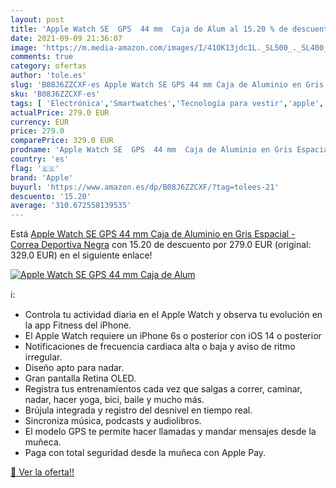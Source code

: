 ```yaml
---
layout: post
title: 'Apple Watch SE  GPS  44 mm  Caja de Alum al 15.20 % de descuento'
date: 2021-09-09 21:36:07
image: 'https://m.media-amazon.com/images/I/41OK13jdc1L._SL500_._SL400_.jpg'
comments: true
category: ofertas
author: 'tole.es'
slug: 'B08J6ZZCXF-es Apple Watch SE GPS 44 mm Caja de Aluminio en Gris Espacial...'
sku: 'B08J6ZZCXF-es'
tags: [ 'Electrónica','Smartwatches','Tecnología para vestir','apple', ]
actualPrice: 279.0 EUR
currency: EUR
price: 279.0
comparePrice: 329.0 EUR
prodname: 'Apple Watch SE  GPS  44 mm  Caja de Aluminio en Gris Espacial - Correa Deportiva Negra'
country: 'es'
flag: '🇪🇸'
brand: 'Apple'
buyurl: 'https://www.amazon.es/dp/B08J6ZZCXF/?tag=tolees-21'
descuento: '15.20'
average: '310.672558139535'
---
```


Está [Apple Watch SE  GPS  44 mm  Caja de Aluminio en Gris Espacial - Correa Deportiva Negra](https://www.amazon.es/dp/B08J6ZZCXF/?tag=tolees-21) con 15.20 de descuento por 279.0 EUR (original: 329.0 EUR) en el siguiente enlace!

[![Apple Watch SE  GPS  44 mm  Caja de Alum](https://m.media-amazon.com/images/I/41OK13jdc1L._SL500_._SL400_.jpg)](https://www.amazon.es/dp/B08J6ZZCXF/?tag=tolees-21)

ℹ️:

- Controla tu actividad diaria en el Apple Watch y observa tu evolución en la app Fitness del iPhone.
- El Apple Watch requiere un iPhone 6s o posterior con iOS 14 o posterior
- Notificaciones de frecuencia cardiaca alta o baja y aviso de ritmo irregular.
- Diseño apto para nadar.
- Gran pantalla Retina OLED.
- Registra tus entrenamientos cada vez que salgas a correr, caminar, nadar, hacer yoga, bici, baile y mucho más.
- Brújula integrada y registro del desnivel en tiempo real.
- Sincroniza música, podcasts y audiolibros.
- El modelo GPS te permite hacer llamadas y mandar mensajes desde la muñeca.
- Paga con total seguridad desde la muñeca con Apple Pay.

[🛒 Ver la oferta!!](https://www.amazon.es/dp/B08J6ZZCXF/?tag=tolees-21)
